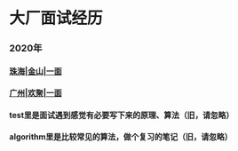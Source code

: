 # 大厂面试经历

### 2020年
#### [珠海|金山|一面](https://github.com/chendishen/for-test/issues/2)
#### [广州|欢聚|一面](https://github.com/chendishen/for-test/issues/1)

#### test里是面试遇到感觉有必要写下来的原理、算法（旧，请忽略）
#### algorithm里是比较常见的算法，做个复习的笔记（旧，请忽略）
